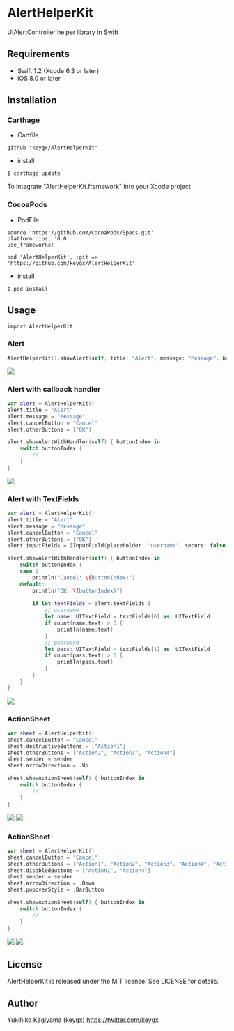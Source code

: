# AlertHelperKit

UIAlertController helper library in Swift

## Requirements
- Swift 1.2 (Xcode 6.3 or later)
- iOS 8.0 or later

## Installation

### Carthage

* Cartfile

```Cartfile
github "keygx/AlertHelperKit"
```

* install

```
$ carthage update
```
To integrate "AlertHelperKit.framework" into your Xcode project

### CocoaPods

* PodFile

```PodFile
source 'https://github.com/CocoaPods/Specs.git'
platform :ios, '8.0'
use_frameworks!

pod 'AlertHelperKit', :git => 'https://github.com/keygx/AlertHelperKit'
```
* install

```
$ pod install
```

## Usage

```
import AlertHelperKit
```

### Alert

```ViewController.swift
AlertHelperKit().showAlert(self, title: "Alert", message: "Message", button: "OK")
```
![](images/Alert.png)


### Alert with callback handler

```ViewController.swift
var alert = AlertHelperKit()
alert.title = "Alert"
alert.message = "Message"
alert.cancelButton = "Cancel"
alert.otherButtons = ["OK"]

alert.showAlertWithHandler(self) { buttonIndex in
    switch buttonIndex {
    	//
    }
}
```
![](images/AlertWithHandler.png)


### Alert with TextFields

```ViewController.swift
var alert = AlertHelperKit()
alert.title = "Alert"
alert.message = "Message"
alert.cancelButton = "Cancel"
alert.otherButtons = ["OK"]
alert.inputFields = [InputField(placeholder: "username", secure: false), InputField(placeholder: "password", secure: true)]

alert.showAlertWithHandler(self) { buttonIndex in
    switch buttonIndex {
    case 0:
        println("Cancel: \(buttonIndex)")
    default:
        println("OK: \(buttonIndex)")
        
        if let textFields = alert.textFields {
            // username
            let name: UITextField = textFields[0] as! UITextField
            if count(name.text) > 0 {
                println(name.text)
            }
            // password
            let pass: UITextField = textFields[1] as! UITextField
            if count(pass.text) > 0 {
                println(pass.text)
            }
        }
    }
}
```
![](images/AlertWithTextFields.png)


### ActionSheet

```ViewController.swift
var sheet = AlertHelperKit()
sheet.cancelButton = "Cancel"
sheet.destructiveButtons = ["Action1"]
sheet.otherButtons = ["Action2", "Action3", "Action4"]
sheet.sender = sender
sheet.arrowDirection = .Up

sheet.showActionSheet(self) { buttonIndex in
    switch buttonIndex {
    	//
    }
}
```
![](images/ActionSheet.png)
![](images/ActionSheet_iPad.png)


### ActionSheet

```ViewController.swift
var sheet = AlertHelperKit()
sheet.cancelButton = "Cancel"
sheet.otherButtons = ["Action1", "Action2", "Action3", "Action4", "Action5"]
sheet.disabledButtons = ["Action1", "Action4"]
sheet.sender = sender
sheet.arrowDirection = .Down
sheet.popoverStyle = .BarButton

sheet.showActionSheet(self) { buttonIndex in
    switch buttonIndex {
    	//
    }
}
```
![](images/Menu.png)
![](images/Menu_iPad.png)

## License

AlertHelperKit is released under the MIT license. See LICENSE for details.

## Author

Yukihiko Kagiyama (keygx) <https://twitter.com/keygx>

